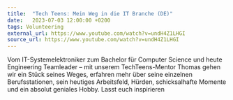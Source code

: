 ```yaml
---
title:  "Tech Teens: Mein Weg in die IT Branche (DE)"
date:   2023-07-03 12:00:00 +0200
tags: Volunteering
external_url: https://www.youtube.com/watch?v=undH4Z1LHGI
source_url: https://www.youtube.com/watch?v=undH4Z1LHGI
---
```


Vom IT-Systemelektroniker zum Bachelor für Computer Science und heute Engineering Teamleader – mit unserem TechTeens-Mentor Thomas gehen wir ein Stück seines Weges, erfahren mehr über seine einzelnen Berufsstationen, sein heutiges Arbeitsfeld, Hürden, schicksalhafte Momente und ein absolut geniales Hobby.
Lasst euch inspirieren

